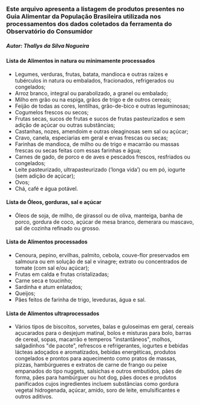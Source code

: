 ### Este arquivo apresenta a listagem de produtos presentes no Guia Alimentar da População Brasileira utilizada nos processamentos dos dados coletados da ferramenta do Observatório do Consumidor
##### Autor: Thallys da Silva Nogueira

#### Lista de Alimentos in natura ou minimamente processados
- Legumes, verduras, frutas, batata, mandioca e outras raízes e tubérculos in natura ou embalados, fracionados, refrigerados ou congelados;
- Arroz branco, integral ou parabolizado, a granel ou embalado;
- Milho em grão ou na espiga, grãos de trigo e de outros cereais;
- Feijão de todas as cores, lentilhas, grão-de-bico e outras leguminosas;
- Cogumelos frescos ou secos;
- Frutas secas, sucos de frutas e sucos de frutas pasteurizados e sem adição de açúcar ou outras substâncias;
- Castanhas, nozes, amendoim e outras oleaginosas sem sal ou açúcar;
- Cravo, canela, especiarias em geral e ervas frescas ou secas;
- Farinhas de mandioca, de milho ou de trigo e macarrão ou massas frescas ou secas feitas com essas farinhas e água;
- Carnes de gado, de porco e de aves e pescados frescos, resfriados ou congelados;
- Leite pasteurizado, ultrapasteurizado (‘longa vida’) ou em pó, iogurte (sem adição de açúcar);
- Ovos;
- Chá, café e água potável.

#### Lista de Óleos, gorduras, sal e açúcar
- Óleos de soja, de milho, de girassol ou de oliva, manteiga, banha de porco, gordura de coco, açúcar de mesa branco, demerara ou mascavo, sal de cozinha refinado ou grosso.

#### Lista de Alimentos processados
- Cenoura, pepino, ervilhas, palmito, cebola, couve-flor preservados em salmoura ou em solução de sal e vinagre; extrato ou concentrados de tomate (com sal e/ou açúcar); 
- Frutas em calda e frutas cristalizadas;
- Carne seca e toucinho; 
- Sardinha e atum enlatados;
- Queijos; 
- Pães feitos de farinha de trigo, leveduras, água e sal.

#### Lista de Alimentos ultraprocessados

- Vários tipos de biscoitos, sorvetes, balas e guloseimas em geral, cereais açucarados para o desjejum matinal, bolos e misturas para bolo, barras de cereal, sopas, macarrão e temperos "instantâneos", molhos, salgadinhos  "de pacote", refrescos e refrigerantes, iogurtes e bebidas lácteas adoçados e aromatizados, bebidas energéticas, produtos congelados e prontos para aquecimento como pratos de massas, pizzas, hambúrgueres e extratos de carne de frango ou peixe empanados do tipo nuggets, salsichas e outros embutidos, pães de forma, pães para hambúrguer ou hot dog, pães doces e produtos panificados cujos ingredientes incluem substâncias como gordura vegetal hidrogenada, açúcar, amido, soro de leite, emulsificantes e outros aditivos.
